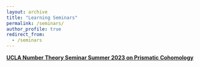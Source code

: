 ```yaml
---
layout: archive
title: "Learning Seminars"
permalink: /seminars/
author_profile: true
redirect_from:
  - /seminars
---
```


**[UCLA Number Theory Seminar Summer 2023 on Prismatic Cohomology](/prismatic/)**

